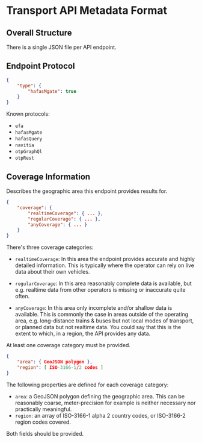 # Transport API Metadata Format

## Overall Structure

There is a single JSON file per API endpoint.

## Endpoint Protocol

```json
{
    "type": {
        "hafasMgate": true
    }
}
```

Known protocols:
* `efa`
* `hafasMgate`
* `hafasQuery`
* `navitia`
* `otpGraphQl`
* `otpRest`

## Coverage Information

Describes the geographic area this endpoint provides results for.

```json
{
    "coverage": {
        "realtimeCoverage": { ... },
        "regularCoverage": { ... },
        "anyCoverage": { ... }
    }
}
```

There's three coverage categories:
* `realtimeCoverage`: In this area the endpoint provides accurate and highly detailed information.
  This is typically where the operator can rely on live data about their own vehicles.

* `regularCoverage`: In this area reasonably complete data is available, but e.g. realtime data from other operators is missing or inaccurate quite often.

* `anyCoverage`: In this area only incomplete and/or shallow data is available. This is commonly the case in areas outside of the operating area,
e.g. long-distance trains & buses but not local modes of transport, or planned data but not realtime data.
You could say that this is the extent to which, in a region, the API provides any data.

At least one coverage category must be provided.

```json
{
    "area": { GeoJSON polygon },
    "region": [ ISO-3166-1/2 codes ]
}
```

The following properties are defined for each coverage category:
* `area`: a GeoJSON polygon defining the geographic area. This can be reasonably coarse, meter-precision for example is neither necessary nor practically meaningful.
* `region`: an array of ISO-3166-1 alpha 2 country codes, or ISO-3166-2 region codes covered.

Both fields should be provided.
